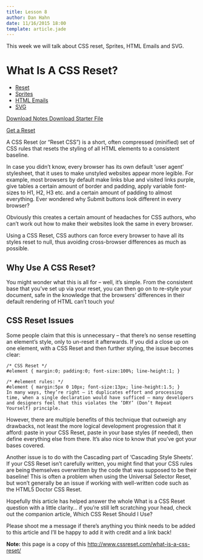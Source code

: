 ```yaml
---
title: Lesson 8
author: Dan Hahn
date: 11/16/2015 18:00
template: article.jade
---
```


This week we will talk about CSS reset, Sprites, HTML Emails and SVG.

<span class="more"></span>

# What Is A CSS Reset?

* [Reset]()
* [Sprites](sprites.html)
* [HTML Emails](email.html)
* [SVG](svg.html)

[Download Notes  <i class="icon-download-alt icon-white"></i>](week8-notes.zip)
[Download Starter File  <i class="icon-download-alt icon-white"></i>](week8.zip)

<a href="http://www.cssreset.com/" class="btn">Get a Reset</a>

A CSS Reset (or “Reset CSS”) is a short, often compressed (minified) set of CSS rules that resets the styling of all HTML elements to a consistent baseline.

In case you didn’t know, every browser has its own default ‘user agent’ stylesheet, that it uses to make unstyled websites appear more legible. For example, most browsers by default make links blue and visited links purple, give tables a certain amount of border and padding, apply variable font-sizes to H1, H2, H3 etc. and a certain amount of padding to almost everything. Ever wondered why Submit buttons look different in every browser?

Obviously this creates a certain amount of headaches for CSS authors, who can’t work out how to make their websites look the same in every browser.

Using a CSS Reset, CSS authors can force every browser to have all its styles reset to null, thus avoiding cross-browser differences as much as possible.

## Why Use A CSS Reset?

You might wonder what this is all for – well, it’s simple. From the consistent base that you’ve set up via your reset, you can then go on to re-style your document, safe in the knowledge that the browsers’ differences in their default rendering of HTML can’t touch you!

## CSS Reset Issues

Some people claim that this is unnecessary – that there’s no sense resetting an element’s style, only to un-reset it afterwards. If you did a close up on one element, with a CSS Reset and then further styling, the issue becomes clear:

	/* CSS Reset */
	#element { margin:0; padding:0; font-size:100%; line-height:1; }

	/* #element rules: */
	#element { margin:5px 0 10px; font-size:13px; line-height:1.5; }
	In many ways, they’re right – it duplicates effort and processing time, when a single declaration would have sufficed – many developers and designers feel that this violates the ‘DRY’ (Don’t Repeat Yourself) principle.

However, there are multiple benefits of this technique that outweigh any drawbacks, not least the more logical development progression that it afford: paste in your CSS Reset, paste in your base styles (if needed), then define everything else from there. It’s also nice to know that you’ve got your bases covered.

Another issue is to do with the Cascading part of ‘Cascading Style Sheets’. If your CSS Reset isn’t carefully written, you might find that your CSS rules are being themselves overwritten by the code that was supposed to be their baseline! This is often a problem when using the Universal Selector Reset, but won’t generally be an issue if working with well-written code such as the HTML5 Doctor CSS Reset.

Hopefully this article has helped answer the whole What is a CSS Reset question with a little clarity… if you’re still left scratching your head, check out the companion article, Which CSS Reset Should I Use?

Please shoot me a message if there’s anything you think needs to be added to this article and I’ll be happy to add it with credit and a link back!

**Note:** this page is a copy of this http://www.cssreset.com/what-is-a-css-reset/

